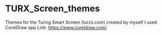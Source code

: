 # TURX_Screen_themes
Themes for the Turing Smart Screen (turzx.com) created by myself 
I used CorelDraw app
Link: https://www.coreldraw.com/
